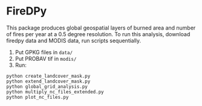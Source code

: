 # FireDPy

This package produces global geospatial layers of burned area and number of fires per year at a 0.5 degree resolution.
To run this analysis, download firedpy data and MODIS data, run scripts sequentially.

1. Put GPKG files in `data/`
2. Put PROBAV tif in `modis/`
3. Run:
```
python create_landcover_mask.py
python extend_landcover_mask.py
python global_grid_analysis.py
python multiply_nc_files_extended.py
python plot_nc_files.py
```

